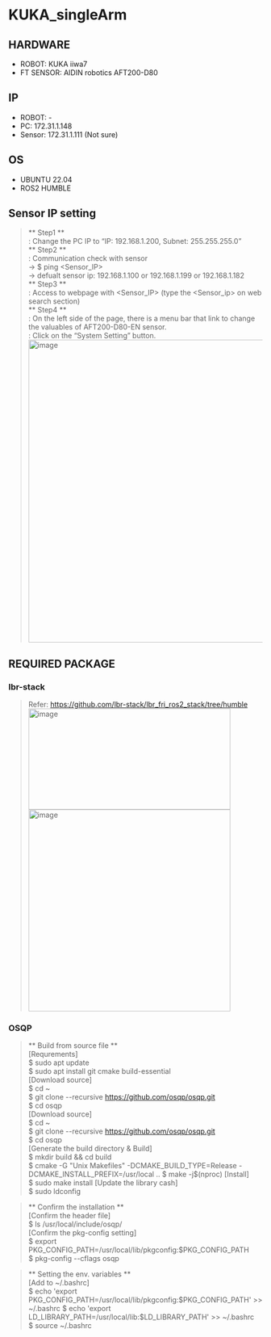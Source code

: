 # KUKA_singleArm

## HARDWARE
* ROBOT: KUKA iiwa7
* FT SENSOR: AIDIN robotics AFT200-D80

## IP
* ROBOT: -
* PC: 172.31.1.148
* Sensor: 172.31.1.111 (Not sure)

## OS
* UBUNTU 22.04
* ROS2 HUMBLE  

## Sensor IP setting
> ** Step1 **  
> : Change the PC IP to “IP: 192.168.1.200, Subnet: 255.255.255.0”  
> ** Step2 **  
> : Communication check with sensor  
> -> $ ping <Sensor_IP>  
> -> defualt sensor ip: 192.168.1.100 or 192.168.1.199 or 192.168.1.182  
> ** Step3 **  
> : Access to webpage with <Sensor_IP> (type the <Sensor_ip> on web search section)  
> ** Step4 **  
> : On the left side of the page, there is a menu bar that link to change the valuables of AFT200-D80-EN sensor.  
> : Click on the “System Setting” button.  
> <img width="700" height="600" alt="image" src="https://github.com/user-attachments/assets/ba1e92f4-f312-455c-9a44-df03e1ba543f" />

## REQUIRED PACKAGE
### lbr-stack
  > Refer: https://github.com/lbr-stack/lbr_fri_ros2_stack/tree/humble  
  > <img width="400" height="200" alt="image" src="https://github.com/user-attachments/assets/f1aa3414-a53a-4def-b8df-1271f3a1e0ea" />
  > <img width="400" height="400" alt="image" src="https://github.com/user-attachments/assets/2e2d6109-7612-4436-9975-3ed2d47a1ccc" />

### OSQP
  > ** Build from source file **  
  > [Requrements]  
  > $ sudo apt update  
  > $ sudo apt install git cmake build-essential  
  > [Download source]  
  > $ cd ~  
  > $ git clone --recursive https://github.com/osqp/osqp.git  
  > $ cd osqp  
  > [Download source]  
  > $ cd ~   
  > $ git clone --recursive https://github.com/osqp/osqp.git  
  > $ cd osqp  
  > [Generate the build directory & Build]  
  > $ mkdir build && cd build  
  > $ cmake -G "Unix Makefiles" -DCMAKE_BUILD_TYPE=Release -DCMAKE_INSTALL_PREFIX=/usr/local ..
  > $ make -j$(nproc) 
  > [Install]  
  > $ sudo make install
  > [Update the library cash]  
  > $ sudo ldconfig

  > ** Confirm the installation **  
  > [Confirm the header file]  
  > $ ls /usr/local/include/osqp/  
  > [Confirm the pkg-config setting]  
  > $ export PKG_CONFIG_PATH=/usr/local/lib/pkgconfig:$PKG_CONFIG_PATH    
  > $ pkg-config --cflags osqp    

  > ** Setting the env. variables **  
  > [Add to ~/.bashrc]  
  > $ echo 'export PKG_CONFIG_PATH=/usr/local/lib/pkgconfig:$PKG_CONFIG_PATH' >> ~/.bashrc
  > $ echo 'export LD_LIBRARY_PATH=/usr/local/lib:$LD_LIBRARY_PATH' >> ~/.bashrc  
  > $ source ~/.bashrc  

